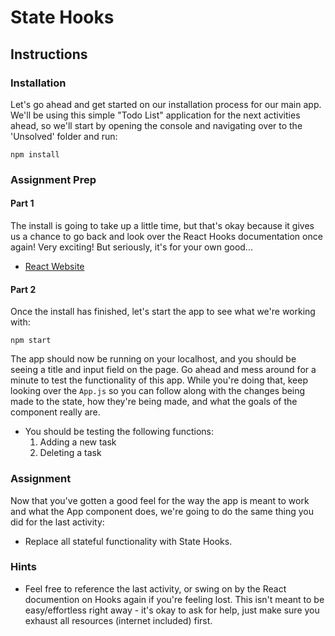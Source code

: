 # State Hooks

## Instructions

### Installation

Let's go ahead and get started on our installation process for our main app. We'll be using this simple "Todo List" application for the next activities ahead, so we'll start by opening the console and navigating over to the 'Unsolved' folder and run:

`npm install`

### Assignment Prep

#### Part 1

The install is going to take up a little time, but that's okay because it gives us a chance to go back and look over the React Hooks documentation once again! Very exciting! But seriously, it's for your own good...

* [React Website](https://reactjs.org/docs/hooks-intro.html)

#### Part 2

Once the install has finished, let's start the app to see what we're working with:

`npm start`

The app should now be running on your localhost, and you should be seeing a title and input field on the page. Go ahead and mess around for a minute to test the functionality of this app. While you're doing that, keep looking over the `App.js` so you can follow along with the changes being made to the state, how they're being made, and what the goals of the component really are.

* You should be testing the following functions:
  1. Adding a new task
  2. Deleting a task
  
### Assignment

Now that you've gotten a good feel for the way the app is meant to work and what the App component does, we're going to do the same thing you did for the last activity:

* Replace all stateful functionality with State Hooks.
  
### Hints
  
* Feel free to reference the last activity, or swing on by the React documention on Hooks again if you're feeling lost. This isn't meant to be easy/effortless right away - it's okay to ask for help, just make sure you exhaust all resources (internet included) first.

